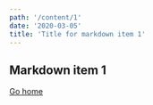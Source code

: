 ```yaml
---
path: '/content/1'
date: '2020-03-05'
title: 'Title for markdown item 1'
---
```


## Markdown item 1

<a href="/">Go home</a>
